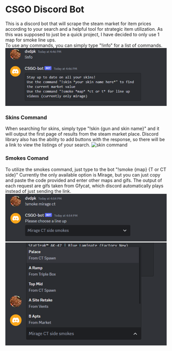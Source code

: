 # CSGO Discord Bot

This is a discord bot that will scrape the steam market for item prices according to your search and a helpful tool for strategic item utilization. As this was supposed to just be a quick project, I have decided to only use 1 map for smoke line ups.
<br>
To use any commands, you can simply type "!info" for a list of commands.
<img src="./images/info_command.png" title="info command"/>

### Skins Command
When searching for skins, simply type "!skin {gun and skin name}" and it will output the first page of results from the steam market place. Discord library also has the ability to add buttons with the response, so there will be a link to view the listings of your search.
<img href="./images/skin_command.png" title="skin command"/>

### Smokes Comand
To utilize the smokes command, just type to the bot "!smoke {map} {T or CT side}" Currently the only available option is Mirage, but you can just copy and paste the code provided and enter other maps and gifs. The output of each request are gifs taken from Gfycat, which discord automatically plays instead of just sending the link.
<img src="./images/smoke_command.png" title="smoke command"/>
<img src="./images/smoke_command_menu.png" title="smoke menu"/>
